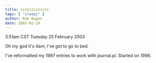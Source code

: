 ```yaml
---
title: zzzzzzzzzzzzz
tags: [ "sleepy" ]
author: Rob Nugen
date: 2003-02-24
---
```


<p class=date>3:51am CST Tuesday 25 February 2003</p>

<p>Oh my god it's 4am; I've got to go to bed.</p>

<p>I've reformatted my 1997 entries to work with journal.pl.  Started
on 1998.</p>
